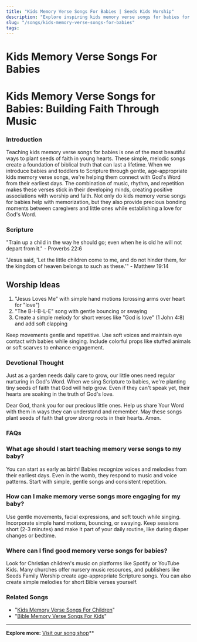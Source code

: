 ```yaml
---
title: "Kids Memory Verse Songs For Babies | Seeds Kids Worship"
description: "Explore inspiring kids memory verse songs for babies for children's worship and faith development. Biblical music resources for families and ministry."
slug: "/songs/kids-memory-verse-songs-for-babies"
tags:
---
```


# Kids Memory Verse Songs For Babies

# Kids Memory Verse Songs for Babies: Building Faith Through Music

### Introduction
Teaching kids memory verse songs for babies is one of the most beautiful ways to plant seeds of faith in young hearts. These simple, melodic songs create a foundation of biblical truth that can last a lifetime. When we introduce babies and toddlers to Scripture through gentle, age-appropriate kids memory verse songs, we're helping them connect with God's Word from their earliest days. The combination of music, rhythm, and repetition makes these verses stick in their developing minds, creating positive associations with worship and faith. Not only do kids memory verse songs for babies help with memorization, but they also provide precious bonding moments between caregivers and little ones while establishing a love for God's Word.

### Scripture
"Train up a child in the way he should go; even when he is old he will not depart from it." - Proverbs 22:6

"Jesus said, 'Let the little children come to me, and do not hinder them, for the kingdom of heaven belongs to such as these.'" - Matthew 19:14

## Worship Ideas
1. "Jesus Loves Me" with simple hand motions (crossing arms over heart for "love")
2. "The B-I-B-L-E" song with gentle bouncing or swaying
3. Create a simple melody for short verses like "God is love" (1 John 4:8) and add soft clapping

Keep movements gentle and repetitive. Use soft voices and maintain eye contact with babies while singing. Include colorful props like stuffed animals or soft scarves to enhance engagement.

### Devotional Thought
Just as a garden needs daily care to grow, our little ones need regular nurturing in God's Word. When we sing Scripture to babies, we're planting tiny seeds of faith that God will help grow. Even if they can't speak yet, their hearts are soaking in the truth of God's love.

Dear God, thank you for our precious little ones. Help us share Your Word with them in ways they can understand and remember. May these songs plant seeds of faith that grow strong roots in their hearts. Amen.

### FAQs

### What age should I start teaching memory verse songs to my baby?
You can start as early as birth! Babies recognize voices and melodies from their earliest days. Even in the womb, they respond to music and voice patterns. Start with simple, gentle songs and consistent repetition.

### How can I make memory verse songs more engaging for my baby?
Use gentle movements, facial expressions, and soft touch while singing. Incorporate simple hand motions, bouncing, or swaying. Keep sessions short (2-3 minutes) and make it part of your daily routine, like during diaper changes or bedtime.

### Where can I find good memory verse songs for babies?
Look for Christian children's music on platforms like Spotify or YouTube Kids. Many churches offer nursery music resources, and publishers like Seeds Family Worship create age-appropriate Scripture songs. You can also create simple melodies for short Bible verses yourself.

### Related Songs

- "[Kids Memory Verse Songs For Children](/songs/kids-memory-verse-songs-for-children/)"
- "[Bible Memory Verse Songs For Kids](/songs/bible-memory-verse-songs-for-kids/)"

---

**Explore more:** [Visit our song shop](https://seedskidsworship.com/shop)**

<!-- Schema Markup -->
<script type="application/ld+json">
{
  "@context": "https://schema.org",
  "@type": "MusicRecording",
  "name": "Kids Memory Verse Songs For Babies",
  "byArtist": {
    "@type": "MusicGroup",
    "name": "Seeds Kids Worship"
  },
  "isFamilyFriendly": true,
  "url": "https://seedskidsworship.com/songs/kids-memory-verse-songs-for-babies/"
}
</script>